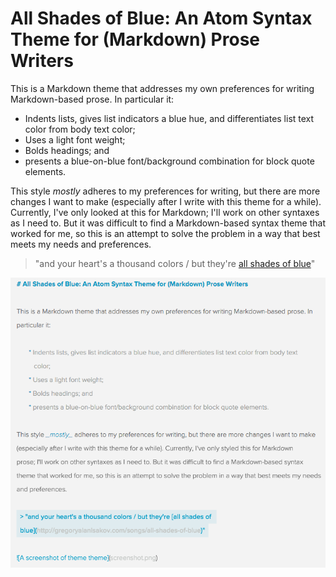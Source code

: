 # All Shades of Blue: An Atom Syntax Theme for (Markdown) Prose Writers

This is a Markdown theme that addresses my own preferences for writing Markdown-based prose. In particular it:

* Indents lists, gives list indicators a blue hue, and differentiates list text color from body text color;
* Uses a light font weight;
* Bolds headings; and
* presents a blue-on-blue font/background combination for block quote elements.

This style _mostly_ adheres to my preferences for writing, but there are more changes I want to make (especially after I write with this theme for a while). Currently, I've only looked at this for Markdown; I'll work on other syntaxes as I need to. But it was difficult to find a Markdown-based syntax theme that worked for me, so this is an attempt to solve the problem in a way that best meets my needs and preferences.

> "and your heart's a thousand colors / but they're [all shades of blue](http://gregoryalanisakov.com/songs/all-shades-of-blue)"

![A screenshot of theme theme](screenshot.png)
